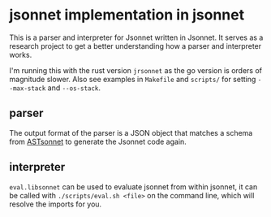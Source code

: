 # jsonnet implementation in jsonnet

This is a parser and interpreter for Jsonnet written in Jsonnet. It serves as a research project to get a better understanding how a parser and interpreter works.

I'm running this with the rust version `jrsonnet` as the go version is orders of magnitude slower. Also see examples in `Makefile` and `scripts/` for setting `--max-stack` and `--os-stack`.

## parser

The output format of the parser is a JSON object that matches a schema from [ASTsonnet](https://github.com/crdsonnet/astsonnet) to generate the Jsonnet code again.

## interpreter

`eval.libsonnet` can be used to evaluate jsonnet from within jsonnet, it can be called with `./scripts/eval.sh <file>` on the command line, which will resolve the imports for you.
